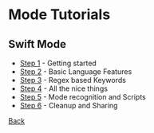 # Mode Tutorials

## Swift Mode

* [Step 1](SwiftModeStep1) - Getting started
* [Step 2](SwiftModeStep2) - Basic Language Features
* [Step 3](SwiftModeStep3) - Regex based Keywords
* [Step 4](SwiftModeStep4) - All the nice things
* [Step 5](SwiftModeStep5) - Mode recognition and Scripts
* [Step 6](SwiftModeStep6) - Cleanup and Sharing



<!-- Tutorial Navigation -->
[Back](..)
